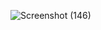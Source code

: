 ![Screenshot (146)](https://github.com/user-attachments/assets/23927e86-37fe-4687-a313-a95d57e5aa5a)
